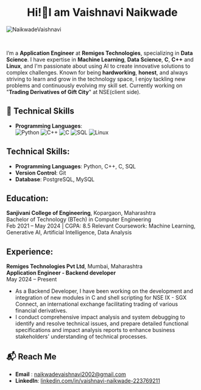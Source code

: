 <h1 align="center">Hi!👋I am Vaishnavi Naikwade</h1>

<p align="left"> <img src="https://komarev.com/ghpvc/?username=NaikwadeVaishnavi&label=Profile%20views&color=0e75b6&style=flat" alt="NaikwadeVaishnavi" /> </p>
<br>

I’m a **Application Engineer** at **Remiges Technologies**, specializing in **Data Science**. I have expertise in **Machine Learning**, **Data Science**, **C**, **C++** and **Linux**, and I'm passionate about using AI to create innovative solutions to complex challenges. Known for being **hardworking**, **honest**, and always striving to learn and grow in the technology space, I enjoy tackling new problems and continuously evolving my skill set. Currently working on "**Trading Derivatives of Gift City**" at NSE(client side).

## 🔧 Technical Skills

- **Programming Languages**:  
![Python](https://img.shields.io/badge/Python-3776AB?style=for-the-badge&logo=python&logoColor=white)
![C++](https://img.shields.io/badge/C++-00599C?style=for-the-badge&logo=cplusplus&logoColor=white)
![C](https://img.shields.io/badge/C-00599C?style=for-the-badge&logo=c&logoColor=white)
![SQL](https://img.shields.io/badge/SQL-4479A1?style=for-the-badge&logo=postgresql&logoColor=white)
![Linux](https://img.shields.io/badge/Linux-FCC624?style=for-the-badge&logo=linux&logoColor=black)


## Technical Skills:
- **Programming Languages**: Python, C++, C, SQL
- **Version Control**: Git
- **Database**: PostgreSQL, MySQL

## Education:
**Sanjivani College of Engineering**, Kopargaon, Maharashtra  
Bachelor of Technology (BTech) in Computer Engineering  
Feb 2021 – May 2024 | CGPA: 8.5
Relevant Coursework: Machine Learning, Generative AI, Artificial Intelligence, Data Analysis

## Experience:

**Remiges Technologies Pvt Ltd**, Mumbai, Maharashtra  
**Application Engineer - Backend developer**  
May 2024 – Present  
- As a Backend Developer, I have been working on the development and integration of new modules in C and shell scripting for NSE IX - SGX Connect, an international exchange facilitating trading of various financial derivatives.
- I conduct comprehensive impact analysis and system debugging to identify and resolve technical issues, and prepare detailed functional specifications and impact analysis reports to enhance business stakeholders' understanding of technical processes.

## 📬 Reach Me

- **Email** : [naikwadevaishnavi2002@gmail.com](mailto:naikwadevaishnavi2002@gmail.com)
- **LinkedIn**: [linkedin.com/in/vaishnavi-naikwade-223769211](https://linkedin.com/in/vaishnavi-naikwade-223769211)
